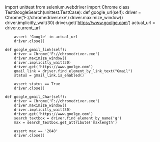 import unittest
from selenium.webdriver import Chrome
class TestGoogleSearch(unittest.TestCase):
    def google_url(self):
        driver = Chrome('F://chromedriver.exe')
        driver.maximize_window()
        driver.implicitly_wait(30)
        driver.get('https://www.goolge.com')
        actual_url = driver.current_url

        assert 'Google' in actual_url
        driver.close()

    def google_gmail_link(self):
        driver = Chrome('F://chromedriver.exe')
        driver.maximize_window()
        driver.implicitly_wait(30)
        driver.get('https://www.goolge.com')
        gmail_link = driver.find_element_by_link_text("Gmail")
        status = gmail_link.is_enabled()

        assert status == True
        driver.close()

    def google_gmail_Char(self):
        driver = Chrome('F://chromedriver.exe')
        driver.maximize_window()
        driver.implicitly_wait(30)
        driver.get('https://www.goolge.com')
        search_textbox = driver.find_element_by_name('q')
        max = search_textbox.get_attribute('maxlength')

        assert max == '2048'
        driver.close()
